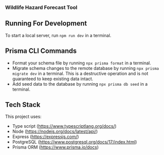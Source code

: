 ### Wildlife Hazard Forecast Tool

## Running For Development

To start a local server, run `npm run dev` in a terminal.

## Prisma CLI Commands

* Format your schema file by running `npx prisma format` in a terminal.
* Migrate schema changes to the remote database by running `npx prisma migrate dev` in a terminal. This is a destructive operation and is not guaranteed to keep existing data intact. 
* Add seed data to the database by running `npx prisma db seed` in a terminal.

## Tech Stack

This project uses:
* Type script (https://www.typescriptlang.org/docs/)
* Node (https://nodejs.org/docs/latest/api/)
* Express (https://expressjs.com/)
* PostgreSQL (https://www.postgresql.org/docs/17/index.html)
* Prisma ORM (https://www.prisma.io/docs)
